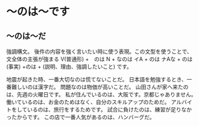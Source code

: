 # 〜のは〜です



## 〜のは〜だ
強調構文。 後件の内容を強く言いたい時に使う表現。この文型を使うことで、文全体の主張が強まる
V(普通形) +　のは N + なのは イA + のは ナAな + のは   (事実) +のは + (説明、理由、強調したいこと) です。

地震が起きた時、一番大切なのは慌てないことだ。
日本語を勉強するとき、一番難しいのは漢字だ。
問題なのは物価が高いことだ。
山田さんが家へ来たのは、先週の火曜日です。
私が住んでいるのは、大阪です。京都じゃありません。
働いているのは、お金のためはなく、自分のスキルアップのためだ。
アルバイトをしているのは、旅行をするためです。
試合に負けたのは、練習が足りなかったからです。
この店で一番人気があるのは、ハンバーグだ。